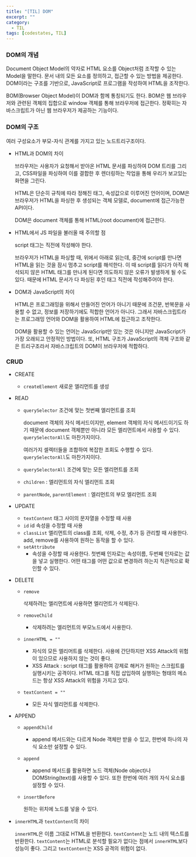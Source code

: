 ```yaml
---
title: "[TIL] DOM"
excerpt: ""
category:
  - TIL
tags: [codestates, TIL]
---
```


### DOM의 개념

Document Object Model의 약자로 HTML 요소를 Object처럼 조작할 수 있는 Model을 말한다. 문서 내의 모든 요소를 정의하고, 접근할 수 있는 방법을 제공한다. DOM이라는 구조를 기반으로, JavaScript로 프로그램을 작성하여 HTML을 조작한다.

BOM(Browser Object Model)이 DOM과 함께 통칭되기도 한다. BOM은 웹 브라우저와 관련된 객체의 집합으로 window 객체를 통해 브라우저에 접근한다. 정확히는 자바스크립트가 아닌 웹 브라우저가 제공하는 기능이다.

### DOM의 구조

여러 구성요소가 부모-자식 관계를 가지고 있는 노드트리구조이다.

- HTML과 DOM의 차이

  브라우저는 사용자가 요청해서 받아온 HTML 문서를 파싱하여 DOM 트리를 그리고, CSS파일을 파싱하여 이를 결합한 후 렌더링하는 작업을 통해 우리가 보고있는 화면을 그린다.

  HTML은 단순히 규칙에 따라 정해진 태그, 속성값으로 이루어진 언어이며, DOM은 브라우저가 HTML을 파싱한 후 생성되는 객체 모델로, document에 접근가능한 API이다.

  DOM은 document 객체를 통해 HTML(root document)에 접근한다.

- HTML에서 JS 파일을 불러올 때 주의할 점

  script 태그는 </body> 직전에 작성해야 한다.

  브라우저가 HTML을 파싱할 때, 위에서 아래로 읽는데, 중간에 script를 만나면 HTML을 읽는 것을 잠시 멈추고 script를 해석한다. 이 때 script를 읽다가 아직 해석되지 않은 HTML 태그를 만나게 된다면 의도하지 않은 오류가 발생하게 될 수도 있다. 때문에 HTML 문서가 다 파싱된 후인 </body> 태그 직전에 작성해주어야 한다.

- DOM과 JavaScript의 차이

  HTML은 프로그래밍을 위해서 만들어진 언어가 아니기 때문에 조건문, 반복문을 사용할 수 없고, 정보를 저장하기에도 적합한 언어가 아니다. 그래서 자바스크립트라는 프로그래밍 언어와 DOM을 활용하여 HTML에 접근하고 조작한다.

  DOM을 활용할 수 있는 언어는 JavaScript만 있는 것은 아니지만 JavaScript가 가장 오래되고 안정적인 방법이다. 또, HTML 구조가 JavaScript의 객체 구조와 같은 트리구조라서 자바스크립트의 DOM이 브라우저에 적합하다.

### CRUD

- CREATE
  - `createElement` 새로운 엘리먼트를 생성
- READ

  - `querySelector` 조건에 맞는 첫번째 엘리먼트를 조회

    document 객체의 자식 메서드이지만, element 객체의 자식 메서드이기도 하기 때문에 document 객체뿐만 아니라 모든 엘리먼트에서 사용할 수 있다. `querySelectorAll`도 마찬가지이다.

    여러가지 셀렉터들을 조합하여 복잡한 조회도 수행할 수 있다. `querySelectorAll`도 마찬가지이다.

  - `querySelectorAll` 조건에 맞는 모든 엘리먼트를 조회
  - `children` : 엘리먼트의 자식 엘리먼트 조회
  - `parentNode`, `parentElement` : 엘리먼트의 부모 엘리먼트 조회

- UPDATE
  - `textContent` 태그 사이의 문자열을 수정할 때 사용
  - `id` id 속성을 수정할 때 사용
  - `classList` 엘리먼트의 class를 조회, 삭제, 수정, 추가 등 관리할 때 사용한다. add, remove를 사용하여 원하는 동작을 할 수 있다.
  - `setAttribute`
    - 속성을 수정할 때 사용한다. 첫번째 인자로는 속성이름, 두번째 인자로는 값을 넣고 실행한다. 어떤 태그를 어떤 값으로 변경하려 하는지 직관적으로 확인할 수 있다.
- DELETE

  - `remove`

    삭제하려는 엘리먼트에 사용하면 엘리먼트가 삭제된다.

  - `removeChild`
    - 삭제하려는 엘리먼트의 부모노드에서 사용한다.
  - `innerHTML = ""`
    - 자식의 모든 엘리머트를 삭제한다. 사용에 간단하지만 XSS Attack의 위험이 있으므로 사용하지 않는 것이 좋다.
    - XSS Attack : script 태그를 활용하여 강제로 해커가 원하는 스크립트를 실행시키는 공격이다. HTML 태그를 직접 삽입하여 실행하는 형태의 메소드는 항상 XSS Attack의 위험을 가지고 있다.
  - `textContent = ""`
    - 모든 자식 엘리먼트를 삭제한다.

- APPEND

  - `appendChild`
    - append 메서드와는 다르게 Node 객체만 받을 수 있고, 한번에 하나의 자식 요소만 설정할 수 있다.
  - `append`
    - append 메서드를 활용하면 노드 객체(Node object)나 DOMString(text)를 사용할 수 있다. 또한 한번에 여러 개의 자식 요소를 설정할 수 있다.
  - `insertBefore`

    원하는 위치에 노드를 넣을 수 있다.

- `innerHTML`과 `textContent`의 차이

  `innerHTML`은 이름 그대로 HTML을 반환한다. `textContent`는 노드 내의 텍스트를 반환한다. `textContent`는 HTML로 분석할 필요가 없다는 점에서 `innerHTML`보다 성능이 좋다. 그리고 `textContent`는 XSS 공격의 위험이 없다.
